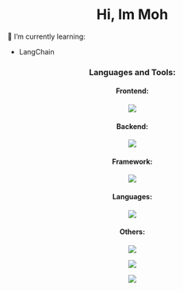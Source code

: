 
<!-- **buenaSopa/buenaSopa** is a ✨ _special_ ✨ repository because its `README.md` (this file) appears on your GitHub profile.

Here are some ideas to get you started:

- 🔭 I’m currently working on ...
- 🌱 I’m currently learning ...
- 👯 I’m looking to collaborate on ...
- 🤔 I’m looking for help with ...
- 💬 Ask me about ...
- 📫 How to reach me: ...
- 😄 Pronouns: ...
- ⚡ Fun fact: ... -->



<h1 align="center">Hi, Im Moh</h1>

🌱 I’m currently learning:
  * LangChain

<h3 align="center">Languages and Tools:</h3>

<h4 align="center">Frontend:</h4>
<p align="center">
  <a href="https://skillicons.dev">
    <img src="https://skillicons.dev/icons?i=css,html,threejs,tailwind" />
  </a>
</p>

<h4 align="center">Backend:</h4>
<p align="center">
  <a href="https://skillicons.dev">
    <img src="https://skillicons.dev/icons?i=express,kafka,mysql,postgres,nodejs,prisma,vercel,vite,react" />
  </a>
</p>

<h4 align="center">Framework:</h4>
<p align="center">
  <a href="https://skillicons.dev">
    <img src="https://skillicons.dev/icons?i=django,flask,fastapi,nextjs,vue,nuxtjs,svelte" />
  </a>
</p>

<h4 align="center">Languages:</h4>
<p align="center">
  <a href="https://skillicons.dev">
    <img src="https://skillicons.dev/icons?i=go,java,js,ts,py" />
  </a>
</p>

<h4 align="center">Others:</h4>
<p align="center">
  <a href="https://skillicons.dev">
    <img src="https://skillicons.dev/icons?i=androidstudio,godot,heroku,vim,postman,git,docker,ipfs,linux,solidity" />
  </a>
</p>

<p align="center"><img src="https://github-readme-stats-zeta-kohl-47.vercel.app/api/top-langs/?username=buenaSopa&layout=compact&show_icons=true&theme=dracula&langs_count=10" /></p>
<p align="center"><img src="https://github-readme-stats-zeta-kohl-47.vercel.app/api?username=buenaSopa&count_private=true&show_icons=true&theme=dracula" />
</p>






